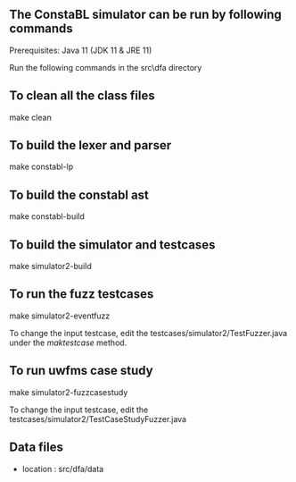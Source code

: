 ## The ConstaBL simulator can be run by following commands

Prerequisites: Java 11 (JDK 11 & JRE 11)

Run the following commands in the src\dfa directory

## To clean all the class files

make clean

## To build the lexer and parser

make constabl-lp

## To build the constabl ast

make constabl-build

## To build the simulator and testcases

make simulator2-build

## To run the fuzz testcases

make simulator2-eventfuzz

To change the input testcase, edit the testcases/simulator2/TestFuzzer.java under the *maktestcase* method.

## To run uwfms case study

make simulator2-fuzzcasestudy

To change the input testcase, edit the testcases/simulator2/TestCaseStudyFuzzer.java

## Data files

- location : src/dfa/data


